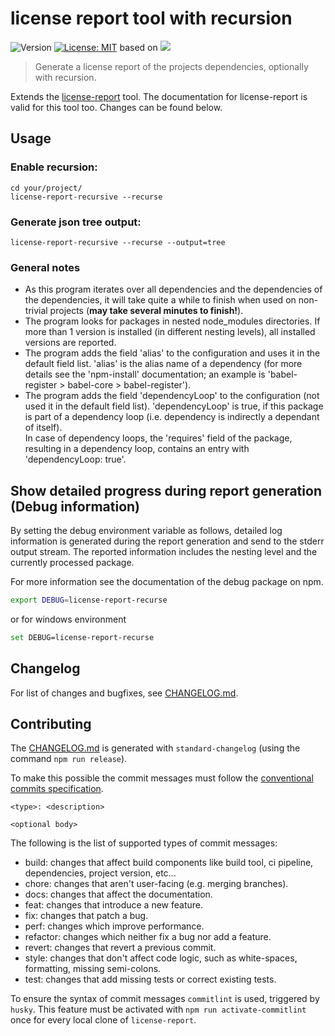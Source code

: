 # license report tool with recursion
![Version](https://img.shields.io/badge/version-6.4.1-blue.svg?cacheSeconds=2592000)
[![License: MIT](https://img.shields.io/badge/License-MIT-yellow.svg)](https://github.com/kefranabg/readme-md-generator/blob/master/LICENSE)
based on <a href="https://www.npmjs.com/package/license-report"><img src="https://img.shields.io/badge/license--report-6.4.0-green.svg"/></a>

> Generate a license report of the projects dependencies, optionally with recursion.

Extends the [license-report](https://github.com/ironSource/license-report) tool. The documentation for license-report is valid for this tool too. Changes can be found below.

## Usage
### Enable recursion:
```
cd your/project/
license-report-recursive --recurse
```

### Generate json tree output:
```
license-report-recursive --recurse --output=tree
```

### General notes
* As this program iterates over all dependencies and the dependencies of the dependencies, it will take quite a while to finish when used on non-trivial projects (**may take several minutes to finish!**).
* The program looks for packages in nested node_modules directories. If more than 1 version is installed (in different nesting levels), all installed versions are reported.
* The program adds the field 'alias' to the configuration and uses it in the default field list. 'alias' is the alias name of a dependency (for more details see the 'npm-install' documentation; an example is 'babel-register > babel-core > babel-register').
* The program adds the field 'dependencyLoop' to the configuration (not used it in the default field list). 'dependencyLoop' is true, if this package is part of a dependency loop (i.e. dependency is indirectly a dependant of itself).  
In case of dependency loops, the 'requires' field of the package, resulting in a dependency loop, contains an entry with 'dependencyLoop: true'.

## Show detailed progress during report generation (Debug information)

By setting the debug environment variable as follows, detailed log information is generated during the report generation and send to the stderr output stream. The reported information includes the nesting level and the currently 	processed package.

For more information see the documentation of the debug package on npm.
```bash
export DEBUG=license-report-recurse
```
or for windows environment
```bash
set DEBUG=license-report-recurse
```

## Changelog
For list of changes and bugfixes, see [CHANGELOG.md](CHANGELOG.md).

## Contributing
The [CHANGELOG.md](CHANGELOG.md) is generated with `standard-changelog` (using the command `npm run release`).

To make this possible the commit messages must follow the [conventional commits specification](https://www.conventionalcommits.org/en/v1.0.0-beta.2/#specification).

```
<type>: <description>

<optional body>
```

The following is the list of supported types of commit messages:
* build: changes that affect build components like build tool, ci pipeline, dependencies, project version, etc...
* chore: changes that aren't user-facing (e.g. merging branches).
* docs: changes that affect the documentation.
* feat: changes that introduce a new feature.
* fix: changes that patch a bug.
* perf: changes which improve performance.
* refactor: changes which neither fix a bug nor add a feature.
* revert: changes that revert a previous commit.
* style: changes that don't affect code logic, such as white-spaces, formatting, missing semi-colons.
* test: changes that add missing tests or correct existing tests.

To ensure the syntax of commit messages `commitlint` is used, triggered by `husky`. This feature must be activated with `npm run activate-commitlint` once for every local clone of `license-report`.
